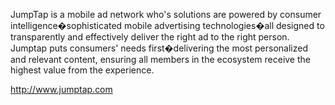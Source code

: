 JumpTap is a mobile ad network who's solutions are powered by consumer intelligence�sophisticated mobile advertising technologies�all designed to transparently and effectively deliver the right ad to the right person. Jumptap puts consumers' needs first�delivering the most personalized and relevant content, ensuring all members in the ecosystem receive the highest value from the experience.

http://www.jumptap.com
